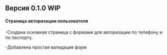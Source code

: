 ## Версия 0.1.0 WIP

#### Страница авторизации пользователя

-Создана основная страница с формами для авторизации по телефону и по паспорту.

-Добавлена простая валидация форм
